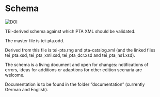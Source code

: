 # Schema
[![DOI](https://zenodo.org/badge/DOI/10.5281/zenodo.3737666.svg)](https://doi.org/10.5281/zenodo.3737666)

TEI-derived schema against which PTA XML should be validated.

The master file is tei-pta.odd.

Derived from this file is tei-pta.rng and pta-catalog.xml (and the linked files tei_pta.xsd, tei_pta_xml.xsd, tei_pta_dcr.xsd and tei_pta_ns1.xsd).

The schema is a living document and open for changes: notifications of errors, ideas for additions or adaptions for other edition scenaria are welcome.

Documentation is to be found in the folder “documentation” (currently German and English).
